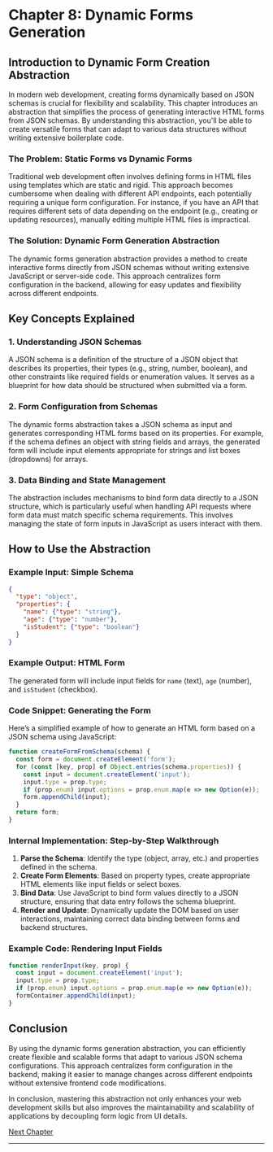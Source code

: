  # Chapter 8: Dynamic Forms Generation

## Introduction to Dynamic Form Creation Abstraction

In modern web development, creating forms dynamically based on JSON schemas is crucial for flexibility and scalability. This chapter introduces an abstraction that simplifies the process of generating interactive HTML forms from JSON schemas. By understanding this abstraction, you'll be able to create versatile forms that can adapt to various data structures without writing extensive boilerplate code.

### The Problem: Static Forms vs Dynamic Forms

Traditional web development often involves defining forms in HTML files using templates which are static and rigid. This approach becomes cumbersome when dealing with different API endpoints, each potentially requiring a unique form configuration. For instance, if you have an API that requires different sets of data depending on the endpoint (e.g., creating or updating resources), manually editing multiple HTML files is impractical.

### The Solution: Dynamic Form Generation Abstraction

The dynamic forms generation abstraction provides a method to create interactive forms directly from JSON schemas without writing extensive JavaScript or server-side code. This approach centralizes form configuration in the backend, allowing for easy updates and flexibility across different endpoints.

## Key Concepts Explained

### 1. Understanding JSON Schemas

A JSON schema is a definition of the structure of a JSON object that describes its properties, their types (e.g., string, number, boolean), and other constraints like required fields or enumeration values. It serves as a blueprint for how data should be structured when submitted via a form.

### 2. Form Configuration from Schemas

The dynamic forms abstraction takes a JSON schema as input and generates corresponding HTML forms based on its properties. For example, if the schema defines an object with string fields and arrays, the generated form will include input elements appropriate for strings and list boxes (dropdowns) for arrays.

### 3. Data Binding and State Management

The abstraction includes mechanisms to bind form data directly to a JSON structure, which is particularly useful when handling API requests where form data must match specific schema requirements. This involves managing the state of form inputs in JavaScript as users interact with them.

## How to Use the Abstraction

### Example Input: Simple Schema

```json
{
  "type": "object",
  "properties": {
    "name": {"type": "string"},
    "age": {"type": "number"},
    "isStudent": {"type": "boolean"}
  }
}
```

### Example Output: HTML Form

The generated form will include input fields for `name` (text), `age` (number), and `isStudent` (checkbox).

### Code Snippet: Generating the Form

Here’s a simplified example of how to generate an HTML form based on a JSON schema using JavaScript:

```javascript
function createFormFromSchema(schema) {
  const form = document.createElement('form');
  for (const [key, prop] of Object.entries(schema.properties)) {
    const input = document.createElement('input');
    input.type = prop.type;
    if (prop.enum) input.options = prop.enum.map(e => new Option(e));
    form.appendChild(input);
  }
  return form;
}
```

### Internal Implementation: Step-by-Step Walkthrough

1. **Parse the Schema**: Identify the type (object, array, etc.) and properties defined in the schema.
2. **Create Form Elements**: Based on property types, create appropriate HTML elements like input fields or select boxes.
3. **Bind Data**: Use JavaScript to bind form values directly to a JSON structure, ensuring that data entry follows the schema blueprint.
4. **Render and Update**: Dynamically update the DOM based on user interactions, maintaining correct data binding between forms and backend structures.

### Example Code: Rendering Input Fields

```javascript
function renderInput(key, prop) {
  const input = document.createElement('input');
  input.type = prop.type;
  if (prop.enum) input.options = prop.enum.map(e => new Option(e));
  formContainer.appendChild(input);
}
```

## Conclusion

By using the dynamic forms generation abstraction, you can efficiently create flexible and scalable forms that adapt to various JSON schema configurations. This approach centralizes form configuration in the backend, making it easier to manage changes across different endpoints without extensive frontend code modifications.

In conclusion, mastering this abstraction not only enhances your web development skills but also improves the maintainability and scalability of applications by decoupling form logic from UI details.

[Next Chapter](chapter_9.md)

---